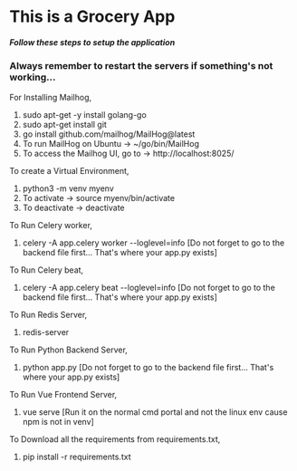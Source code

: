 <h1>This is a Grocery App</h1>
<h5>Follow these steps to setup the application</h5> 

<h3>Always remember to restart the servers if something's not working...</h3>

For Installing Mailhog,
1. sudo apt-get -y install golang-go
2. sudo apt-get install git
3. go install github.com/mailhog/MailHog@latest
4. To run MailHog on Ubuntu -> ~/go/bin/MailHog
5. To access the Mailhog UI, go to -> http://localhost:8025/

To create a Virtual Environment,
1. python3 -m venv myenv
2. To activate -> source myenv/bin/activate
3. To deactivate -> deactivate

To Run Celery worker,
1. celery -A app.celery worker --loglevel=info [Do not forget to go to the backend file first... That's where your app.py exists]

To Run Celery beat,
1. celery -A app.celery beat --loglevel=info [Do not forget to go to the backend file first... That's where your app.py exists]

To Run Redis Server,
1. redis-server

To Run Python Backend Server,
1. python app.py [Do not forget to go to the backend file first... That's where your app.py exists]

To Run Vue Frontend Server,
1. vue serve [Run it on the normal cmd portal and not the linux env cause npm is not in venv]

To Download all the requirements from requirements.txt,
1. pip install -r requirements.txt
